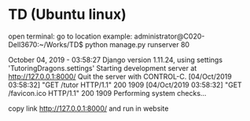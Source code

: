 # TD (Ubuntu linux)
open terminal: go to location example: administrator@C020-Dell3670:~/Works/TD$ 
python manage.py runserver 80
>>
October 04, 2019 - 03:58:27
Django version 1.11.24, using settings 'TutoringDragons.settings'
Starting development server at http://127.0.0.1:8000/
Quit the server with CONTROL-C.
[04/Oct/2019 03:58:32] "GET /tutor HTTP/1.1" 200 1909
[04/Oct/2019 03:58:32] "GET /favicon.ico HTTP/1.1" 200 1909
Performing system checks...


copy link http://127.0.0.1:8000/ and run in website
